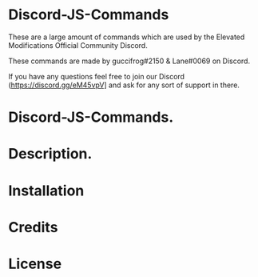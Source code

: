 # Discord-JS-Commands

These are a large amount of commands which are used by the Elevated Modifications Official Community Discord.

These commands are made by guccifrog#2150 & Lane#0069 on Discord.

If you have any questions feel free to join our Discord (https://discord.gg/eM45vpV] and ask for any sort of support in there.

# Discord-JS-Commands.

# Description.


# Installation


# Credits


# License
